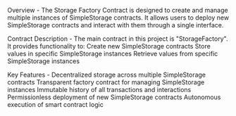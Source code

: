Overview - The Storage Factory Contract is designed to create and manage multiple instances of SimpleStorage contracts. It allows users to deploy new SimpleStorage contracts and interact with them through a single interface.

Contract Description - The main contract in this project is "StorageFactory". It provides functionality to:
Create new SimpleStorage contracts
Store values in specific SimpleStorage instances
Retrieve values from specific SimpleStorage instances

Key Features -
Decentralized storage across multiple SimpleStorage contracts
Transparent factory contract for managing SimpleStorage instances
Immutable history of all transactions and interactions
Permissionless deployment of new SimpleStorage contracts
Autonomous execution of smart contract logic
